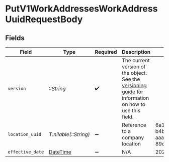 # PutV1WorkAddressesWorkAddressUuidRequestBody


## Fields

| Field                                                                                                                                                             | Type                                                                                                                                                              | Required                                                                                                                                                          | Description                                                                                                                                                       | Example                                                                                                                                                           |
| ----------------------------------------------------------------------------------------------------------------------------------------------------------------- | ----------------------------------------------------------------------------------------------------------------------------------------------------------------- | ----------------------------------------------------------------------------------------------------------------------------------------------------------------- | ----------------------------------------------------------------------------------------------------------------------------------------------------------------- | ----------------------------------------------------------------------------------------------------------------------------------------------------------------- |
| `version`                                                                                                                                                         | *::String*                                                                                                                                                        | :heavy_check_mark:                                                                                                                                                | The current version of the object. See the [versioning guide](https://docs.gusto.com/embedded-payroll/docs/idempotency) for information on how to use this field. |                                                                                                                                                                   |
| `location_uuid`                                                                                                                                                   | *T.nilable(::String)*                                                                                                                                             | :heavy_minus_sign:                                                                                                                                                | Reference to a company location                                                                                                                                   | 6a119be7-b4b0-4e27-aaa0-89d5f2524635                                                                                                                              |
| `effective_date`                                                                                                                                                  | [DateTime](https://ruby-doc.org/stdlib-2.6.1/libdoc/date/rdoc/DateTime.html)                                                                                      | :heavy_minus_sign:                                                                                                                                                | N/A                                                                                                                                                               | 2023-05-15                                                                                                                                                        |